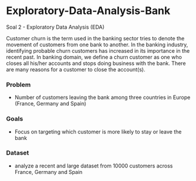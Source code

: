 # Exploratory-Data-Analysis-Bank
Soal 2 - Exploratory Data Analysis (EDA)

Customer churn is the term used in the banking sector tries to denote the movement of customers from one bank to another. 
In the banking industry, identifying probable churn customers has increased in its importance in the recent past. In banking domain, we define a churn customer as one who closes all his/her accounts and stops doing business with the bank. 
There are many reasons for a customer to close the account(s).

### Problem
- Number of customers leaving the bank among three countries in Europe (France, Germany and Spain)

### Goals
- Focus on targeting which customer is more likely to stay or leave the bank

### Dataset
- analyze a recent and large dataset from 10000 customers across France, Germany and Spain
